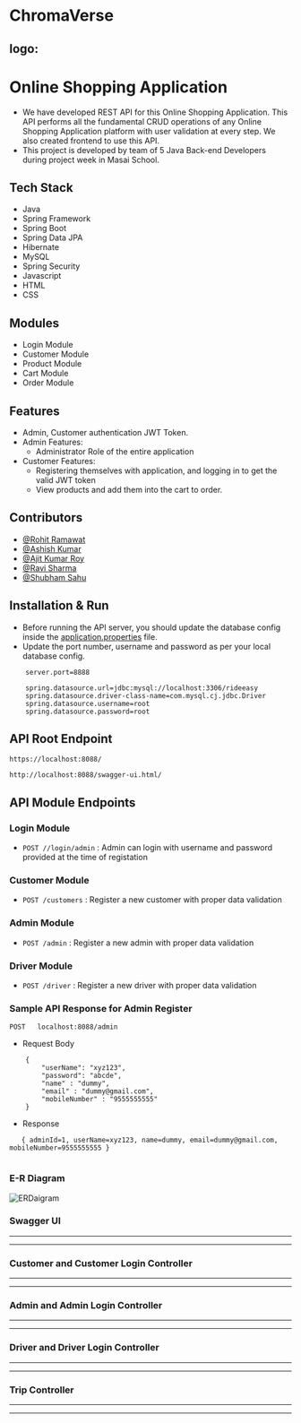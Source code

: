 # ChromaVerse
## logo:
# Online Shopping Application

* We have developed REST API for this Online Shopping Application. This API performs all the fundamental CRUD operations of any Online Shopping Application platform with user validation at every step. We also created frontend to use this API.
* This project is developed by team of 5 Java Back-end Developers during project week in Masai School. 

## Tech Stack

* Java
* Spring Framework
* Spring Boot
* Spring Data JPA
* Hibernate
* MySQL
* Spring Security
* Javascript
* HTML
* CSS

## Modules

* Login Module
* Customer Module
* Product Module
* Cart Module
* Order Module

## Features

* Admin, Customer authentication JWT Token.
* Admin Features:
    * Administrator Role of the entire application
* Customer Features:
    * Registering themselves with application, and logging in to get the valid JWT token
    * View products and add them into the cart to order. 

## Contributors

* [@Rohit Ramawat](https://github.com/Rohit-Ramawat)
* [@Ashish Kumar](https://github.com/Ashish0076)
* [@Ajit Kumar Roy](https://github.com/Ajitroy01)
* [@Ravi Sharma](https://github.com/RaviSharma7877)
* [@Shubham Sahu](https://github.com/sshubham26)

## Installation & Run

* Before running the API server, you should update the database config inside the [application.properties](https://github.com/Rohit-Ramawat/medical-bells-7477/blob/main/Online_Shopping_Application_Backend/src/main/resources/application.properties) file. 
* Update the port number, username and password as per your local database config.

```
    server.port=8888

    spring.datasource.url=jdbc:mysql://localhost:3306/rideeasy
    spring.datasource.driver-class-name=com.mysql.cj.jdbc.Driver
    spring.datasource.username=root
    spring.datasource.password=root

```

## API Root Endpoint

`https://localhost:8088/`

`http://localhost:8088/swagger-ui.html/`


## API Module Endpoints

### Login Module

* `POST //login/admin` : Admin can login with username and password provided at the time of registation


### Customer Module

* `POST /customers` : Register a new customer with proper data validation
  


### Admin Module

* `POST /admin` : Register a new admin with proper data validation

### Driver Module

* `POST /driver` : Register a new driver with proper data validation



### Sample API Response for Admin Register

`POST   localhost:8088/admin`

* Request Body

```
    {
        "userName": "xyz123",
        "password": "abcde",
        "name" : "dummy",
        "email" : "dummy@gmail.com",
        "mobileNumber" : "9555555555"
    }
```

* Response

```
   { adminId=1, userName=xyz123, name=dummy, email=dummy@gmail.com, mobileNumber=9555555555 }
   
```
 
### E-R Diagram



![ERDaigram](https://github.com/abhishekyadav0888/able-laborer-3546/assets/111178057/c9429409-ab13-4e85-b1f5-7f7045b037d8)




### Swagger UI

---



---

### Customer and Customer Login Controller

---



---

### Admin and Admin Login Controller

---



---

### Driver and Driver Login Controller

---



---


### Trip Controller

---



---

